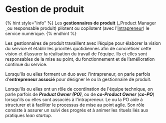 # Gestion de produit

{% hint style="info" %}
Les **gestionnaires de produit** (_Product Manager _ou responsable produit) pilotent ou copilotent (avec l'[intrapreneur](intrapreneurs.md)) le service numérique.
{% endhint %}

Les gestionnaires de produit travaillent avec l’équipe pour élaborer la vision du service et établir les priorités quotidiennes afin de concrétiser cette vision et d’assurer la réalisation du travail de l’équipe. Ils et elles sont responsables de la mise au point, du fonctionnement et de l’amélioration continue du service. 

Lorsqu'ils ou elles forment un duo avec l'intrapreneur, on parle parfois d'**entrepreneur associé** pour désigner le ou la gestionnaire de produit.

Lorsqu'ils ou elles ont un rôle de coordination de l'équipe technique, on parle parfois de _**Product Owner (PO)**_, ou de _**co-Product Owner**_ (_**co-PO**_) lorsqu'ils ou elles sont associés à l'intrapreneur. Le ou la PO aide à structurer et à faciliter le processus de mise au point agile. Son rôle consiste à assurer un suivi des progrès et à animer les rituels liés aux pratiques _lean startup_. 
